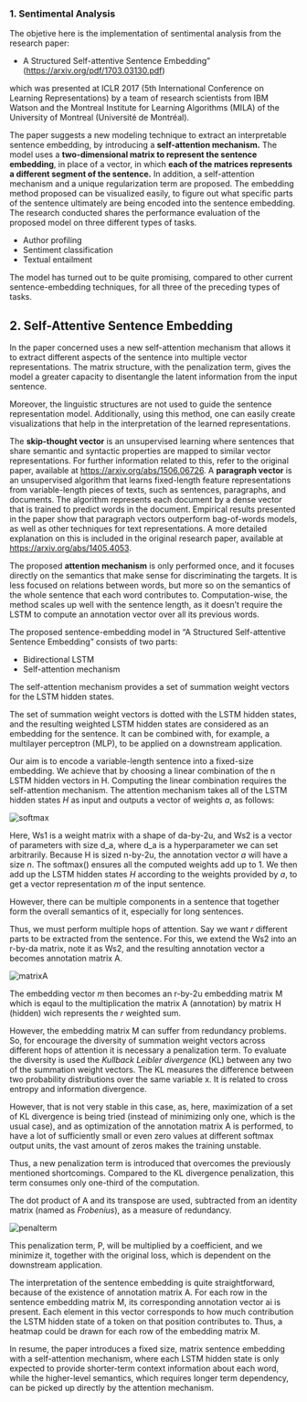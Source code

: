 ### 1. Sentimental Analysis

The objetive here is the implementation of sentimental analysis from the research paper:

- A Structured Self-attentive Sentence Embedding” (https://arxiv.org/pdf/1703.03130.pdf)

which was presented at ICLR 2017 (5th International Conference on Learning Representations)
by a team of research scientists from IBM Watson and the Montreal Institute for Learning Algorithms
(MILA) of the University of Montreal (Université de Montréal).

The paper suggests a new modeling technique to extract an
interpretable sentence embedding, by introducing a **self-attention
mechanism.** The model uses a **two-dimensional matrix to represent the
sentence embedding**, in place of a vector, in which **each of the matrices
represents a different segment of the sentence.** In addition, a self-attention
mechanism and a unique regularization term are proposed.
The embedding method proposed can be visualized easily, to figure out
what specific parts of the sentence ultimately are being encoded into the
sentence embedding. The research conducted shares the performance
evaluation of the proposed model on three different types of tasks.

- Author profiling
- Sentiment classification
- Textual entailment

The model has turned out to be quite promising, compared to other
current sentence-embedding techniques, for all three of the preceding
types of tasks.

## 2. Self-Attentive Sentence Embedding

In the paper concerned uses a new self-attention mechanism that allows it to extract different aspects of the
sentence into multiple vector representations. The matrix structure, with the penalization term, gives the model a greater capacity to disentangle the latent information from the input sentence. 

Moreover, the linguistic structures are not used to guide the sentence
representation model. Additionally, using this method, one can easily
create visualizations that help in the interpretation of the learned
representations.

The **skip-thought vector** is an unsupervised learning where sentences that share
semantic and syntactic properties are mapped to similar vector
representations. For further information related to this, refer to the original
paper, available at https://arxiv.org/abs/1506.06726.
A **paragraph vector** is an unsupervised algorithm that learns fixed-length
feature representations from variable-length pieces of texts, such
as sentences, paragraphs, and documents. The algorithm represents
each document by a dense vector that is trained to predict words in the
document. Empirical results presented in the paper show that paragraph
vectors outperform bag-of-words models, as well as other techniques for
text representations. A more detailed explanation on this is included in the
original research paper, available at https://arxiv.org/abs/1405.4053.

The proposed **attention mechanism** is only performed once, and
it focuses directly on the semantics that make sense for discriminating
the targets. It is less focused on relations between words, but more so
on the semantics of the whole sentence that each word contributes to.
Computation-wise, the method scales up well with the sentence length,
as it doesn’t require the LSTM to compute an annotation vector over all its
previous words.

The proposed sentence-embedding model in “A Structured Self-attentive
Sentence Embedding” consists of two parts:

- Bidirectional LSTM
- Self-attention mechanism

The self-attention mechanism provides a set of summation weight
vectors for the LSTM hidden states. 


The set of summation weight vectors is dotted with the LSTM hidden
states, and the resulting weighted LSTM hidden states are considered as
an embedding for the sentence. It can be combined with, for example, a
multilayer perceptron (MLP), to be applied on a downstream application.

Our aim is to encode a variable-length sentence into a fixed-size
embedding. We achieve that by choosing a linear combination of the n
LSTM hidden vectors in H. Computing the linear combination requires the
self-attention mechanism. The attention mechanism takes all of the LSTM
hidden states _H_ as input and outputs a vector of weights _a_, as follows:

![softmax](https://user-images.githubusercontent.com/37953610/57781803-d0f7b980-7722-11e9-9e59-24034f587f1b.JPG)

Here, Ws1 is a weight matrix with a shape of da-by-2u, and Ws2 is a
vector of parameters with size d_a, where d_a is a hyperparameter we can set
arbitrarily. Because H is sized n-by-2u, the annotation vector _a_ will have
a size _n_. The softmax() ensures all the computed weights add up to 1. We
then add up the LSTM hidden states _H_ according to the weights provided
by _a_, to get a vector representation _m_ of the input sentence.

However, there can be multiple components in a sentence that
together form the overall semantics of it, especially for long sentences.

Thus, we must perform multiple hops of
attention. Say we want _r_ different parts to be extracted from the sentence.
For this, we extend the Ws2 into an r-by-da matrix, note it as Ws2, and the
resulting annotation vector a becomes annotation matrix A.

![matrixA](https://user-images.githubusercontent.com/37953610/57782085-6430ef00-7723-11e9-8069-f017bd3cce32.JPG)

The embedding vector _m_ then becomes an r-by-2u embedding
matrix M which is eqaul to the multiplication the matrix A (annotation) by matrix H (hidden) wich represents the _r_ weighted sum.

However, the embedding matrix M can suffer from redundancy problems. So, for encourage the diversity
of summation weight vectors across different hops of attention it is necessary a penalization term.
To evaluate the diversity is used the _Kullback Leibler divergence_ (KL) between any two of the summation weight vectors.
The KL measures the difference between two probability
distributions over the same variable x. It is related to cross entropy and
information divergence.

However, that is not very stable in this case, as, here, maximization
of a set of KL divergence is being tried (instead of minimizing only one,
which is the usual case), and as optimization of the annotation matrix
A is performed, to have a lot of sufficiently small or even zero values at
different softmax output units, the vast amount of zeros makes the training
unstable.

Thus, a new penalization term is introduced that overcomes the
previously mentioned shortcomings. Compared to the KL divergence
penalization, this term consumes only one-third of the computation.

The dot product of A and its transpose are used, subtracted from an identity
matrix (named as _Frobenius_), as a measure of redundancy.

![penalterm](https://user-images.githubusercontent.com/37953610/57784249-8462ad00-7727-11e9-9bd9-a4d158a0524d.JPG)

This penalization term, P, will be multiplied by a coefficient, and we minimize it, together with the
original loss, which is dependent on the downstream application.

The interpretation of the sentence embedding is quite straightforward,
because of the existence of annotation matrix A. For each row in the
sentence embedding matrix M, its corresponding annotation vector ai is
present. Each element in this vector corresponds to how much contribution
the LSTM hidden state of a token on that position contributes to. Thus, a
heatmap could be drawn for each row of the embedding matrix M.

In resume, the paper introduces a fixed size, matrix sentence embedding with a self-attention
mechanism, where each LSTM hidden state is only expected to provide shorter-term context information
about each word, while the higher-level semantics, which requires
longer term dependency, can be picked up directly by the attention mechanism.



